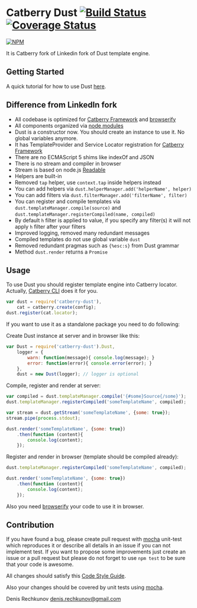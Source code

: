 # Catberry Dust  [![Build Status](https://secure.travis-ci.org/catberry/catberry-dust.png)](http://travis-ci.org/catberry/catberry-dust) [![Coverage Status](https://coveralls.io/repos/catberry/catberry-dust/badge.png?branch=master)](https://coveralls.io/r/catberry/catberry-dust?branch=master)

[![NPM](https://nodei.co/npm/catberry-dust.png)](https://nodei.co/npm/catberry-dust/)

It is Catberry fork of Linkedin fork of Dust template engine.

## Getting Started
A quick tutorial for how to use Dust [here](docs/tutorial.md).

## Difference from LinkedIn fork
* All codebase is optimized for
[Catberry Framework](https://github.com/catberry/catberry) and [browserify](http://browserify.org/)
* All components organized via [node modules](http://nodejs.org/api/modules.html#modules_modules)
* Dust is a constructor now. You should create an instance to use it. 
No global variables anymore. 
* It has TemplateProvider and Service Locator registration for [Catberry Framework](https://github.com/catberry/catberry)
* There are no ECMAScript 5 shims like indexOf and JSON
* There is no stream and compiler in browser
* Stream is based on node.js [Readable](http://nodejs.org/api/stream.html#stream_class_stream_readable)
* Helpers are built-in
* Removed `tap` helper, use `context.tap` inside helpers instead
* You can add helpers via `dust.helperManager.add('helperName', helper)`
* You can add filters via `dust.filterManager.add('filterName', filter)`
* You can register and compile templates via 
`dust.templateManager.compile(source)` and
`dust.templateManager.registerCompiled(name, compiled)`
* By default `h` filter is applied to value, if you specify any filter(s) 
it will not apply `h` filter after your filters 
* Improved logging, removed many redundant messages
* Compiled templates do not use global variable `dust`
* Removed redundant pragmas such as `{%esc:s}` from Dust grammar
* Method `dust.render` returns a `Promise`

## Usage
To use Dust you should register template engine into Catberry locator.
Actually, [Catberry CLI](https://github.com/catberry/catberry-cli) does it for you.

```javascript
var dust = require('catberry-dust'),
	cat = catberry.create(config);
dust.register(cat.locator);
```

If you want to use it as a standalone package you need to do following:

Create Dust instance at server and in browser like this:
```javascript
var Dust = require('catberry-dust').Dust,
	logger = {
		warn: function(message){ console.log(message); }
		error: function(error){ console.error(error); }
	},
	dust = new Dust(logger); // logger is optional
```

Compile, register and render at server:
```javascript
var compiled = dust.templateManager.compile('{#some}Source{/some}');
dust.templateManager.registerCompiled('someTemplateName', compiled);

var stream = dust.getStream('someTemplateName', {some: true});
stream.pipe(process.stdout);

dust.render('someTemplateName', {some: true})
	.then(function (content){
		console.log(content);
	});
```

Register and render in browser (template should be compiled already):
```javascript
dust.templateManager.registerCompiled('someTemplateName', compiled);

dust.render('someTemplateName', {some: true})
	.then(function (content){
		console.log(content);
	});
```

Also you need [browserify](http://browserify.org/) your code to use it in browser.

## Contribution
If you have found a bug, please create pull request with [mocha](https://www.npmjs.org/package/mocha) 
unit-test which reproduces it or describe all details in an issue if you can not
implement test. If you want to propose some improvements just create an issue or
a pull request but please do not forget to use `npm test` to be sure that your
code is awesome.

All changes should satisfy this [Code Style Guide](https://github.com/catberry/catberry/blob/4.0.0/docs/code-style-guide.md).

Also your changes should be covered by unit tests using [mocha](https://www.npmjs.org/package/mocha).

Denis Rechkunov <denis.rechkunov@gmail.com>
